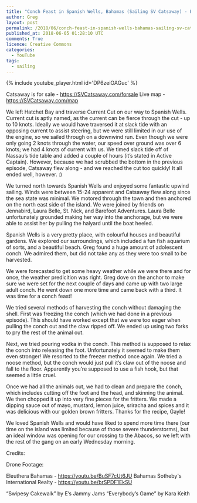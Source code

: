 ```yaml
---
title: "Conch Feast in Spanish Wells, Bahamas (Sailing SV Catsaway) - Ep. 35"
author: Greg
layout: post
permalink: /2018/06/conch-feast-in-spanish-wells-bahamas-sailing-sv-catsaway-ep-35
published_at: 2018-06-05 01:28:10 UTC
comments: True
licence: Creative Commons
categories:
  - YouTube
tags:
  - sailing
---
```


{% include youtube_player.html id='DP6zeiOAGuc' %}

Catsaway is for sale - https://SVCatsaway.com/forsale
Live map - https://SVCatsaway.com/map

We left Hatchet Bay and traverse Current Cut on our way to Spanish Wells.  Current cut is aptly named, as the current can be fierce through the cut - up to 10 knots.  Ideally we would have traversed it at slack tide with an opposing current to assist steering, but we were still limited in our use of the engine, so we sailed through on a downwind run.  Even though we were only going 2 knots through the water, our speed over ground was over 6 knots; we had 4 knots of current with us.  We timed slack tide off of Nassau’s tide table and added a couple of hours (it’s stated in Active Captain).  However, because we had scrubbed the bottom in the previous episode, Catsaway flew along - and we reached the cut too quickly!  It all ended well, however. :)

We turned north towards Spanish Wells and enjoyed some fantastic upwind sailing.  Winds were between 15-24 apparent and Catsaway flew along since the sea state was minimal.  We motored through the town and then anchored on the north east side of the island.  We were joined by friends on Jennabird, Laura Belle, St. Nick, and Barefoot Adventures.  Laura Belle unfortunately grounded making her way into the anchorage, but we were able to assist her by pulling the halyard until the boat heeled.

Spanish Wells is a very pretty place, with colourful houses and beautiful gardens.  We explored our surroundings, which included a fun fish aquarium of sorts, and a beautiful beach.  Greg found a huge amount of adolescent conch.  We admired them, but did not take any as they were too small to be harvested.

We were forecasted to get some heavy weather while we were there and for once, the weather predicition was right.  Greg dove on the anchor to make sure we were set for the next couple of days and came up with two large adult conch.  He went down one more time and came back with a third.  It was time for a conch feast!

We tried several methods of harvesting the conch without damaging the shell.  First was freezing the conch (which we had done in a previous episode).  This should have worked except that we were too eager when pulling the conch out and the claw ripped off.  We ended up using two forks to pry the rest of the animal out.  

Next, we tried pouring vodka in the conch.  This method is supposed to relax the conch into releasing the foot.  Unfortunately it seemed to make them even stronger!  We resorted to the freezer method once again.  We tried a noose method, but the conch would just pull it’s claw out of the noose and fall to the floor.  Apparently you’re supposed to use a fish hook, but that seemed a little cruel.

Once we had all the animals out, we had to clean and prepare the conch, which includes cutting off the foot and the head, and skinning the animal.  We then chopped it up into very fine pieces for the fritters.  We made a dipping sauce out of mayo, mustard, lemon juice, sriracha and spices and it was delicious with our golden brown fritters.  Thanks for the recipe, Gayle!

We loved Spanish Wells and would have liked to spend more time there (our time on the island was limited because of those severe thunderstorms), but an ideal window was opening for our crossing to the Abacos, so we left with the rest of the gang on an early Wednesday morning.

Credits:

Drone Footage:

Eleuthera Bahamas - https://youtu.be/BuSF7cUt6JU
Bahamas Sotheby's International Realty - https://youtu.be/brSPDF1EkSU

“Swipesy Cakewalk” by E’s Jammy Jams
“Everybody’s Game” by Kara Keith

